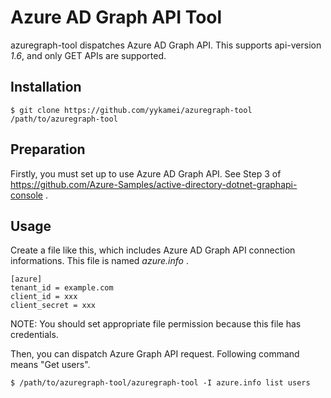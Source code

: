 # Azure AD Graph API Tool

azuregraph-tool dispatches Azure AD Graph API.
This supports api-version *1.6*, and only GET APIs are supported.

## Installation

    $ git clone https://github.com/yykamei/azuregraph-tool /path/to/azuregraph-tool

## Preparation

Firstly, you must set up to use Azure AD Graph API.
See Step 3 of https://github.com/Azure-Samples/active-directory-dotnet-graphapi-console .

## Usage

Create a file like this, which includes Azure AD Graph API connection informations.
This file is named *azure.info* .

    [azure]
    tenant_id = example.com
    client_id = xxx
    client_secret = xxx

NOTE: You should set appropriate file permission because this file has credentials.

Then, you can dispatch Azure Graph API request.
Following command means "Get users".

    $ /path/to/azuregraph-tool/azuregraph-tool -I azure.info list users
